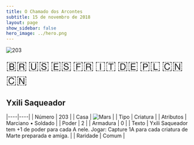```yaml
---
title: O Chamado dos Arcontes
subtitle: 15 de novembro de 2018
layout: page
show_sidebar: false
hero_image: ../hero.png
---
```


![203](https://cdn.keyforgegame.com/media/card_front/pt/341_203_8JJ739HGPCPC_pt.png)

<span title="Português" style="font-size: 32px;cursor: pointer;" onclick="javascript:document.querySelector('img[alt=\'203\']').src=document.querySelector('img[alt=\'203\']').src.replace(/card_front\/[^/]+/, 'card_front/pt').replace(/_[^/.0-9]+\.png/, '_pt.png')">🇧🇷</span>
<span title="English" style="font-size: 32px;cursor: pointer;" onclick="javascript:document.querySelector('img[alt=\'203\']').src=document.querySelector('img[alt=\'203\']').src.replace(/card_front\/[^/]+/, 'card_front/en').replace(/_[^/.0-9]+\.png/, '_en.png')">🇺🇸</span>
<span title="Español" style="font-size: 32px;cursor: pointer;" onclick="javascript:document.querySelector('img[alt=\'203\']').src=document.querySelector('img[alt=\'203\']').src.replace(/card_front\/[^/]+/, 'card_front/es').replace(/_[^/.0-9]+\.png/, '_es.png')">🇪🇸</span>
<span title="Français" style="font-size: 32px;cursor: pointer;" onclick="javascript:document.querySelector('img[alt=\'203\']').src=document.querySelector('img[alt=\'203\']').src.replace(/card_front\/[^/]+/, 'card_front/fr').replace(/_[^/.0-9]+\.png/, '_fr.png')">🇫🇷</span>
<span title="Italiano" style="font-size: 32px;cursor: pointer;" onclick="javascript:document.querySelector('img[alt=\'203\']').src=document.querySelector('img[alt=\'203\']').src.replace(/card_front\/[^/]+/, 'card_front/it').replace(/_[^/.0-9]+\.png/, '_it.png')">🇮🇹</span>
<span title="Deutsche" style="font-size: 32px;cursor: pointer;" onclick="javascript:document.querySelector('img[alt=\'203\']').src=document.querySelector('img[alt=\'203\']').src.replace(/card_front\/[^/]+/, 'card_front/de').replace(/_[^/.0-9]+\.png/, '_de.png')">🇩🇪</span>
<span title="Polskie" style="font-size: 32px;cursor: pointer;" onclick="javascript:document.querySelector('img[alt=\'203\']').src=document.querySelector('img[alt=\'203\']').src.replace(/card_front\/[^/]+/, 'card_front/pl').replace(/_[^/.0-9]+\.png/, '_pl.png')">🇵🇱</span>
<span title="简体中文" style="font-size: 32px;cursor: pointer;" onclick="javascript:document.querySelector('img[alt=\'203\']').src=document.querySelector('img[alt=\'203\']').src.replace(/card_front\/[^/]+/, 'card_front/zh-hans').replace(/_[^/.0-9]+\.png/, '_zh-hans.png')">🇨🇳</span>
<span title="繁體中文" style="font-size: 32px;cursor: pointer;" onclick="javascript:document.querySelector('img[alt=\'203\']').src=document.querySelector('img[alt=\'203\']').src.replace(/card_front\/[^/]+/, 'card_front/zh-hant').replace(/_[^/.0-9]+\.png/, '_zh-hant.png')">🇨🇳</span>

## Yxili Saqueador

|----|----|
| Número | 203 |
| Casa | ![Mars](https://archonarcana.com/images/thumb/d/de/Mars.png/22px-Mars.png "Marte") |
| Tipo | Criatura |
| Atributos | Marciano • Soldado |
| Poder | 2 |
| Armadura | 0 |
| Texto | Yxili Saqueador tem +1 de poder para cada A nele. Jogar: Capture 1A para cada criatura de Marte preparada e amiga. |
| Raridade | Comum |
